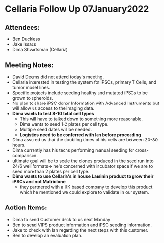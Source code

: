 # Cellaria Follow Up 07January2022

## Attendees:
- Ben Duckless
- Jake Issacs
- Dima Shvartsman (Cellaria)

## Meeting Notes:
- David Deems did not attend today's meeting.
- Cellaria interested in testing the system for iPSCs, primary T Cells, and tumor model lines.
- Specific projects include seeding healthy and mutated iPSCs to be grown to spheroids.
- No plan to share iPSC donor Information with Advanced Instruments but will allow us access to the imaging data.
- **Dima wants to test 8-10 total cell types**
  - This will have to talked down to something more reasonable.
  - Dima wants to seed 1-2 plates per cell type.
  - Multiple seed dates will be needed.
  - **Logistics need to be conferred with Ian before proceeding**
- Dima assured us that the doubling times of his cells are between 20-30 hours.
- Dima currently has his techs performing manual seeding for cross-comparison.
- ultimate goal will be to scale the clones produced in the seed run into 24/6 well formats-> he's concerned with incubator space if we are to seed more than 2 plates per cell type.
- **Dima wants to use Cellaria's in house Laminin product to grow their iPSCs and not Matriclone**
  - they partnered with a UK based company to develop this product which he mentioned we could explore to validate in our system.

## Action Items:
- Dima to send Customer deck to us next Monday
- Ben to send VIPS product information and iPSC seeding information.
- Jake to check with Ian regarding the next steps with this customer.
- Ben to develop an evaluation plan.
